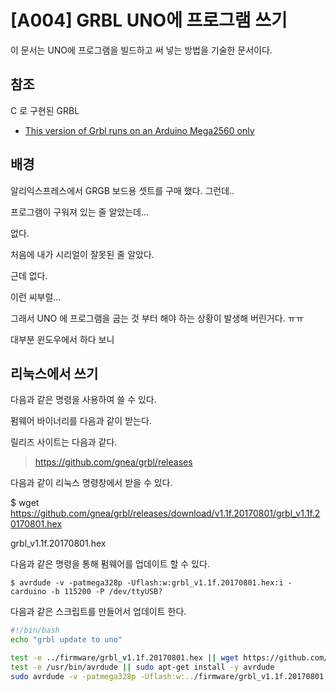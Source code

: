 [A004] GRBL UNO에 프로그램 쓰기
================================

이 문서는 UNO에 프로그램을 빌드하고 써 넣는 방법을 기술한 문서이다. 

## 참조

C 로 구현된 GRBL

* [This version of Grbl runs on an Arduino Mega2560 only](https://github.com/fra589/grbl-Mega-5X)

## 배경

알리익스프레스에서 GRGB 보드용 셋트를 구매 했다. 
그런데.. 

프로그램이 구워져 있는 줄 알았는데...

없다. 

처음에 내가 시리얼이 잘못된 줄 알았다. 

근데 없다. 

이런 씨부럴...

그래서 UNO 에 프로그램을 굽는 것 부터 해야 하는 상황이 발생해 버린거다. ㅠㅠ

대부분 윈도우에서 하다 보니


## 리눅스에서 쓰기 


다음과 같은 명령을 사용하여 쓸 수 있다. 

펌웨어 바이너리를 다음과 같이 받는다. 

릴리즈 사이트는 다음과 같다. 

> https://github.com/gnea/grbl/releases

다음과 같이 리눅스 명령창에서 받을 수 있다. 

$ wget https://github.com/gnea/grbl/releases/download/v1.1f.20170801/grbl_v1.1f.20170801.hex

grbl_v1.1f.20170801.hex


다음과 같은 명령을 통해 펌웨어를 업데이트 할 수 있다.

~~~
$ avrdude -v -patmega328p -Uflash:w:grbl_v1.1f.20170801.hex:i -carduino -b 115200 -P /dev/ttyUSB?
~~~

다음과 같은 스크립트를 만들어서 업데이트 한다. 

~~~ bash
#!/bin/bash
echo "grbl update to uno"

test -e ../firmware/grbl_v1.1f.20170801.hex || wget https://github.com/gnea/grbl/releases/download/v1.1f.20170801/grbl_v1.1f.20170801.hex -O ../firmware/grbl_v1.1f.20170801.hex
test -e /usr/bin/avrdude || sudo apt-get install -y avrdude
sudo avrdude -v -patmega328p -Uflash:w:../firmware/grbl_v1.1f.20170801.hex:i -carduino -b 115200 -P /dev/ttyUSB1
~~~
